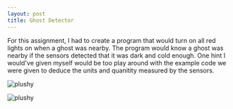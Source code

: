 ```yaml
---
layout: post
title: Ghost Detector
---
```


For this assignment, I had to create a program that would turn on all red lights on when a ghost was nearby. The program would know a ghost was nearby if the sensors detected that it was dark and cold enough. One hint I would've given myself would be too play around with the example code we were given to deduce the units and quanitity measured by the sensors.

![plushy](/img/DSC_1592.JPG)

![plushy](/img/DSC_1595.JPG)
